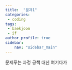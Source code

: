 ```yaml
---
title:  "문제1"
categories:
 - coding
tags:
 - baekjoon
 - if  
author_profile: true
sidebar:
    nav: "sidebar_main"  
---
```


문제푸는 과정 공책 대신 여기다가